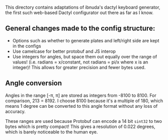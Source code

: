 This directory contains adaptations of ibnuda's dactyl keyboard generator, the first such web-based Dactyl configurator out there as far as I know.

## General changes made to the config structure:
- Options such as whether to generate plates and left/right side are kept in the configs
- Use camelcase for better protobuf and JS interop
- Use integers for angles, but space them out equally over the range of values! (i.e. radians = x/constant, not radians = pi/x where x is an integer)! This allows for greater precision and fewer bytes used.

## Angle conversion
Angles in the range [-π, π] are stored as integers from -8100 to 8100. For comparison, 2<pow>13</pow> = 8192. I choose 8100 because it's a multiple of 180, which means 1 degree can be converted to this angle format without any loss of accuracy.

These ranges are used because Protobuf can encode a 14 bit `sint32` to two bytes which is pretty compact! This gives a resolution of 0.022 degrees, which is barely noticeable to the human eye.
